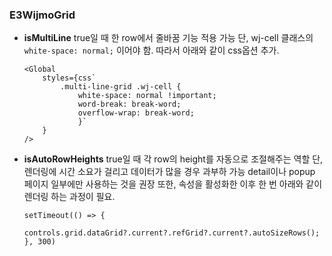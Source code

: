 
### E3WijmoGrid

- **isMultiLine**
	true일 때 한 row에서 줄바꿈 기능 적용 가능
	단, wj-cell 클래스의 `white-space: normal;` 이어야 함.
	따라서 아래와 같이 css옵션 추가.
	```
	<Global
		styles={css`
			.multi-line-grid .wj-cell {
				white-space: normal !important;
				word-break: break-word;
				overflow-wrap: break-word;
				}`
		}
	/>
	```
		
- **isAutoRowHeights**
	true일 때 각 row의 height를 자동으로 조절해주는 역할
	단, 렌더링에 시간 소요가 걸리고 데이터가 많을 경우 과부하 가능
	detail이나 popup 페이지 일부에만 사용하는 것을 권장
	또한, 속성을 활성화한 이후 한 번 아래와 같이 렌더링 하는 과정이 필요.
	```
	setTimeout(() => {
		controls.grid.dataGrid?.current?.refGrid?.current?.autoSizeRows();
	}, 300)
	```